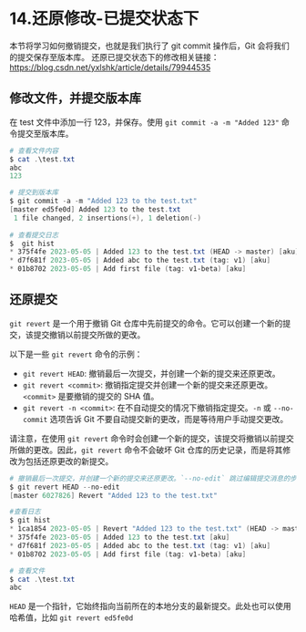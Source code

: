 # 14.还原修改-已提交状态下

本节将学习如何撤销提交，也就是我们执行了 git commit 操作后，Git 会将我们的提交保存至版本库。
还原已提交状态下的修改相关链接：https://blog.csdn.net/yxlshk/article/details/79944535

## 修改文件，并提交版本库

在 test 文件中添加一行 123，并保存。使用 `git commit -a -m "Added 123"` 命令提交至版本库。

```powershell
# 查看文件内容
$ cat .\test.txt
abc
123

# 提交到版本库
$ git commit -a -m "Added 123 to the test.txt"
[master ed5fe0d] Added 123 to the test.txt
 1 file changed, 2 insertions(+), 1 deletion(-)
 
# 查看提交日志
$  git hist
* 375f4fe 2023-05-05 | Added 123 to the test.txt (HEAD -> master) [aku]
* d7f681f 2023-05-05 | Added abc to the test.txt (tag: v1) [aku]
* 01b8702 2023-05-05 | Add first file (tag: v1-beta) [aku]
```

## 还原提交

`git revert` 是一个用于撤销 Git 仓库中先前提交的命令。它可以创建一个新的提交，该提交撤销以前提交所做的更改。

以下是一些 `git revert` 命令的示例：

- `git revert HEAD`: 撤销最后一次提交，并创建一个新的提交来还原更改。
- `git revert <commit>`: 撤销指定提交并创建一个新的提交来还原更改。`<commit>` 是要撤销的提交的 SHA 值。
- `git revert -n <commit>`: 在不自动提交的情况下撤销指定提交。`-n` 或 `--no-commit` 选项告诉 Git 不要自动提交新的更改，而是等待用户手动提交更改。

请注意，在使用 `git revert` 命令时会创建一个新的提交，该提交将撤销以前提交所做的更改。因此，`git revert` 命令不会破坏 Git 仓库的历史记录，而是将其修改为包括还原更改的新提交。

```powershell
# 撤销最后一次提交，并创建一个新的提交来还原更改。`--no-edit` 跳过编辑提交消息的步骤
$ git revert HEAD --no-edit
[master 6027826] Revert "Added 123 to the test.txt"

#查看日志
$ git hist
* 1ca1854 2023-05-05 | Revert "Added 123 to the test.txt" (HEAD -> master) [aku]
* 375f4fe 2023-05-05 | Added 123 to the test.txt [aku]
* d7f681f 2023-05-05 | Added abc to the test.txt (tag: v1) [aku]
* 01b8702 2023-05-05 | Add first file (tag: v1-beta) [aku]

# 查看文件
$ cat .\test.txt
abc
```

`HEAD` 是一个指针，它始终指向当前所在的本地分支的最新提交。此处也可以使用哈希值，比如 `git revert ed5fe0d`
